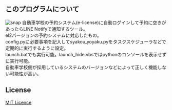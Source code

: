 ## このプログラムについて
![snap](https://user-images.githubusercontent.com/60301509/124891679-2d5d7780-e014-11eb-91ff-1ea6e9bc1849.jpg "sc")
自動車学校の予約システム(e-license)に自動ログインして予約に空きがあったらLINE Notifyで通知するツール。  
el2バージョンの予約システムに対応したもの。  
config.pyに必要事項を記入してsyakou_yoyaku.pyをタスクスケジューラなどで定期的に実行するように設定。  
launch.batでも実行可能。launch_hide.vbsではpythonのコンソールを表示せずに実行可能。  
自動車学校側が採用しているシステムのバージョンなどによって正しく機能しない可能性が高い。  

## License
[MIT Licence](LICENSE.txt)